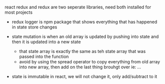 react redux and redux are two seperate libraries, need both installed for most projects

- redux logger is npm package that shows everything that has happened in state store changes

- state mutation is when an old array is updated by pushing into state and then it is updated into a new state
    - that state array is exactly the same as teh state array that was passed into the function
    - avoid by using the spread operator to copy everything from old array into new array, then add on the last thing brouhgt over ie: ...

- state is immutable in react, we will not change it, only add/subtract to it